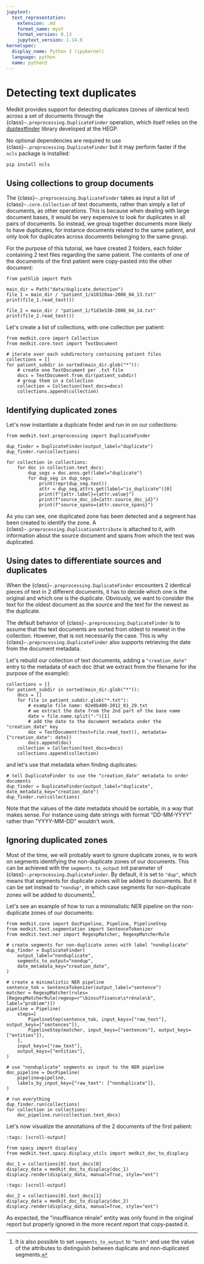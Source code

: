```yaml
---
jupytext:
  text_representation:
    extension: .md
    format_name: myst
    format_version: 0.13
    jupytext_version: 1.14.0
kernelspec:
  display_name: Python 3 (ipykernel)
  language: python
  name: python3
---
```


# Detecting text duplicates

Medkit provides support for detecting duplicates (zones of identical text)
across a set of documents through the {class}`~.preprocessing.DuplicateFinder`
operation, which itself relies on the
[duptextfinder](https://github.com/equipe22/duplicatedZoneInClinicalText/)
library developed at the HEGP.

No optional dependencies are required to use
{class}`~.preprocessing.DuplicateFinder` but it may perform faster if the `ncls`
package is installed:
```
pip install ncls
```

## Using collections to group documents

The {class}`~.preprocessing.DuplicateFinder` takes as input a list of
{class}`~.core.Collection` of text documents, rather than simply a list of
documents, as other operations. This is because when dealing with large document
bases, it would be very expensive to look for duplicates in all pairs of
documents. So instead, we group together documents more likely to have
duplicates, for instance documents related to the same patient, and only look
for duplicates across documents belonging to the same group.

For the purpose of this tutorial, we have created 2 folders, each folder
containing 2 text files regarding the same patient. The contents of one of the
documents of the first patient were copy-pasted into the other document:

```{code-cell}
from pathlib import Path

main_dir = Path("data/duplicate_detection")
file_1 = main_dir / "patient_1/a10320aa-2008_04_13.txt"
print(file_1.read_text())
```

```{code-cell}
file_2 = main_dir / "patient_1/f1d3e530-2008_04_14.txt"
print(file_2.read_text())
```

Let's create a list of
collections, with one collection per patient:

```{code-cell}
from medkit.core import Collection
from medkit.core.text import TextDocument

# iterate over each subdirectory containing patient files
collections = []
for patient_subdir in sorted(main_dir.glob("*")):
    # create one TextDocument per .txt file
    docs = TextDocument.from_dir(patient_subdir)
    # group them in a Collection
    collection = Collection(text_docs=docs)
    collections.append(collection)
```

## Identifying duplicated zones

Let's now instantiate a duplicate finder and run in on our collections:

```{code-cell}
from medkit.text.preprocessing import DuplicateFinder

dup_finder = DuplicateFinder(output_label="duplicate")
dup_finder.run(collections)

for collection in collections:
    for doc in collection.text_docs:
        dup_segs = doc.anns.get(label="duplicate")
        for dup_seg in dup_segs:
            print(repr(dup_seg.text))
            attr = dup_seg.attrs.get(label="is_duplicate")[0]
            print(f"{attr.label}={attr.value}")
            print(f"source_doc_id={attr.source_doc_id}")
            print(f"source_spans={attr.source_spans}")
```

As you can see, one duplicated zone has been detected and a segment has been
created to identify the zone. A {class}`~.preprocessing.DuplicationAttribute`
is attached to it, with information about the source document and spans from
which the text was duplicated.

## Using dates to differentiate sources and duplicates

When the {class}`~.preprocessing.DuplicateFinder` encounters 2 identical pieces
of text in 2 different documents, it has to decide which one is the original and
which one is the duplicate. Obviously, we want to consider the text for the
oldest document as the source and the text for the newest as the duplicate.

The default behavior of {class}`~.preprocessing.DuplicateFinder` is to assume
that the text documents are sorted from oldest to newest in the collection.
However, that is not necessarily the case. This is why
{class}`~.preprocessing.DuplicateFinder` also supports retrieving the date from
the document metadata.

Let's rebuild our collection of text documents, adding a `"creation_date"` entry
to the metadata of each doc (that we extract from the filename for the purpose
of the example):

```{code-cell}
collections = []
for patient_subdir in sorted(main_dir.glob("*")):
    docs = []
    for file in patient_subdir.glob("*.txt"):
        # example file name: 02e0b400-2012_01_29.txt
        # we extract the date from the 2nd part of the base name
        date = file.name.split("-")[1]
        # add the date to the document metadata under the "creation_date" key
        doc = TextDocument(text=file.read_text(), metadata={"creation_date": date})
        docs.append(doc)
    collection = Collection(text_docs=docs)
    collections.append(collection)
```

and let's use that metadata when finding duplicates:

```{code-cell}
# tell DuplicateFinder to use the "creation_date" metadata to order documents
dup_finder = DuplicateFinder(output_label="duplicate", date_metadata_key="creation_date")
dup_finder.run(collections)
```

Note that the values of the date metadata should be sortable, in a way that
makes sense. For instance using date strings with format "DD-MM-YYYY" rather
than "YYYY-MM-DD" wouldn't work.

## Ignoring duplicated zones

Most of the time, we will probably want to ignore duplicate zones, ie to work on
segments identifying the non-duplicate zones of our documents. This can be
achieved with the `segments_to_output` init parameter of
{class}`~.preprocessing.DuplicateFinder`. By default, it is set to `"dup"`, which means that
segments for duplicate zones will be added to documents. But it can be set
instead to `"nondup"`, in which case segments for non-duplicate zones will be
added to documents[^1].

Let's see an example of how to run a minimalistic NER pipeline on the
non-duplicate zones of our documents:

```{code-cell}
from medkit.core import DocPipeline, Pipeline, PipelineStep
from medkit.text.segmentation import SentenceTokenizer
from medkit.text.ner import RegexpMatcher, RegexpMatcherRule

# create segments for non-duplicate zones with label "nonduplicate"
dup_finder = DuplicateFinder(
    output_label="nonduplicate",
    segments_to_output="nondup",
    date_metadata_key="creation_date",
)

# create a minimalistic NER pipeline
sentence_tok = SentenceTokenizer(output_label="sentence")
matcher = RegexpMatcher(rules=[RegexpMatcherRule(regexp=r"\binsuffisance\s*rénale\b", label="problem")])
pipeline = Pipeline(
    steps=[
        PipelineStep(sentence_tok, input_keys=["raw_text"], output_keys=["sentences"]),
        PipelineStep(matcher, input_keys=["sentences"], output_keys=["entities"]),
    ],
    input_keys=["raw_text"],
    output_keys=["entities"],
)

# use "nonduplicate" segments as input to the NER pipeline
doc_pipeline = DocPipeline(
    pipeline=pipeline,
    labels_by_input_key={"raw_text": ["nonduplicate"]},
)

# run everything
dup_finder.run(collections)
for collection in collections:
    doc_pipeline.run(collection.text_docs)
```

Let's now visualize the annotations of the 2 documents of the first patient:

```{code-cell} ipython3
:tags: [scroll-output]

from spacy import displacy
from medkit.text.spacy.displacy_utils import medkit_doc_to_displacy

doc_1 = collections[0].text_docs[0]
displacy_data = medkit_doc_to_displacy(doc_1)
displacy.render(displacy_data, manual=True, style="ent")
```

```{code-cell} ipython3
:tags: [scroll-output]

doc_2 = collections[0].text_docs[1]
displacy_data = medkit_doc_to_displacy(doc_2)
displacy.render(displacy_data, manual=True, style="ent")
```

As expected, the "insuffisance rénale" entity was only found in the original
report but properly ignored in the more recent report that copy-pasted it.


[^1]: It is also possible to set `segments_to_output` to `"both"` and use the
    value of the attributes to distinguish between duplicate and non-duplicated
    segments.
